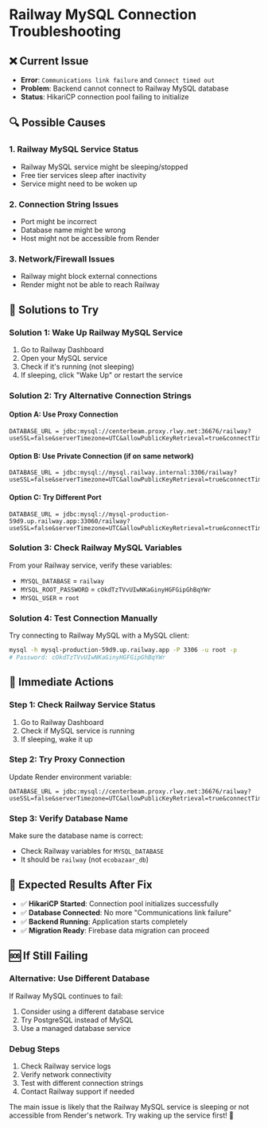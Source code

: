 # Railway MySQL Connection Troubleshooting

## ❌ **Current Issue**
- **Error**: `Communications link failure` and `Connect timed out`
- **Problem**: Backend cannot connect to Railway MySQL database
- **Status**: HikariCP connection pool failing to initialize

## 🔍 **Possible Causes**

### **1. Railway MySQL Service Status**
- Railway MySQL service might be sleeping/stopped
- Free tier services sleep after inactivity
- Service might need to be woken up

### **2. Connection String Issues**
- Port might be incorrect
- Database name might be wrong
- Host might not be accessible from Render

### **3. Network/Firewall Issues**
- Railway might block external connections
- Render might not be able to reach Railway

## 🚀 **Solutions to Try**

### **Solution 1: Wake Up Railway MySQL Service**
1. Go to Railway Dashboard
2. Open your MySQL service
3. Check if it's running (not sleeping)
4. If sleeping, click "Wake Up" or restart the service

### **Solution 2: Try Alternative Connection Strings**

#### **Option A: Use Proxy Connection**
```
DATABASE_URL = jdbc:mysql://centerbeam.proxy.rlwy.net:36676/railway?useSSL=false&serverTimezone=UTC&allowPublicKeyRetrieval=true&connectTimeout=60000&socketTimeout=60000
```

#### **Option B: Use Private Connection (if on same network)**
```
DATABASE_URL = jdbc:mysql://mysql.railway.internal:3306/railway?useSSL=false&serverTimezone=UTC&allowPublicKeyRetrieval=true&connectTimeout=60000&socketTimeout=60000
```

#### **Option C: Try Different Port**
```
DATABASE_URL = jdbc:mysql://mysql-production-59d9.up.railway.app:33060/railway?useSSL=false&serverTimezone=UTC&allowPublicKeyRetrieval=true&connectTimeout=60000&socketTimeout=60000
```

### **Solution 3: Check Railway MySQL Variables**
From your Railway service, verify these variables:
- `MYSQL_DATABASE` = `railway`
- `MYSQL_ROOT_PASSWORD` = `cOkdTzTVvUIwNKaGinyHGFGipGhBqYWr`
- `MYSQL_USER` = `root`

### **Solution 4: Test Connection Manually**
Try connecting to Railway MySQL with a MySQL client:
```bash
mysql -h mysql-production-59d9.up.railway.app -P 3306 -u root -p
# Password: cOkdTzTVvUIwNKaGinyHGFGipGhBqYWr
```

## 🔧 **Immediate Actions**

### **Step 1: Check Railway Service Status**
1. Go to Railway Dashboard
2. Check if MySQL service is running
3. If sleeping, wake it up

### **Step 2: Try Proxy Connection**
Update Render environment variable:
```
DATABASE_URL = jdbc:mysql://centerbeam.proxy.rlwy.net:36676/railway?useSSL=false&serverTimezone=UTC&allowPublicKeyRetrieval=true&connectTimeout=60000&socketTimeout=60000
```

### **Step 3: Verify Database Name**
Make sure the database name is correct:
- Check Railway variables for `MYSQL_DATABASE`
- It should be `railway` (not `ecobazaar_db`)

## 🎯 **Expected Results After Fix**

- ✅ **HikariCP Started**: Connection pool initializes successfully
- ✅ **Database Connected**: No more "Communications link failure"
- ✅ **Backend Running**: Application starts completely
- ✅ **Migration Ready**: Firebase data migration can proceed

## 🆘 **If Still Failing**

### **Alternative: Use Different Database**
If Railway MySQL continues to fail:
1. Consider using a different database service
2. Try PostgreSQL instead of MySQL
3. Use a managed database service

### **Debug Steps**
1. Check Railway service logs
2. Verify network connectivity
3. Test with different connection strings
4. Contact Railway support if needed

The main issue is likely that the Railway MySQL service is sleeping or not accessible from Render's network. Try waking up the service first! 🚀
